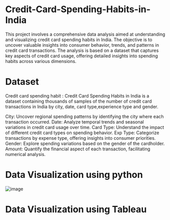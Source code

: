# Credit-Card-Spending-Habits-in-India
This project involves a comprehensive data analysis aimed at understanding and visualizing credit card spending habits in India. The objective is to uncover valuable insights into consumer behavior, trends, and patterns in credit card transactions. The analysis is based on a dataset that captures key aspects of credit card usage, offering detailed insights into spending habits across various dimensions.

# Dataset
Credit card spending habit : Credit Card Spending Habits in India is a dataset containing thousands of samples of the number of credit card transactions in India by city, date, card type,experience type and gender.

City: Uncover regional spending patterns by identifying the city where each transaction occurred.
Date: Analyze temporal trends and seasonal variations in credit card usage over time.
Card Type: Understand the impact of different credit card types on spending behavior.
Exp Type: Categorize transactions by expense type, offering insights into consumer priorities.
Gender: Explore spending variations based on the gender of the cardholder.
Amount: Quantify the financial aspect of each transaction, facilitating numerical analysis.

# Data Visualization using python
![image](https://github.com/user-attachments/assets/f4c1359e-eb56-4ec6-a0af-2dffa26e23a0)

# Data Visualization using Tableau

